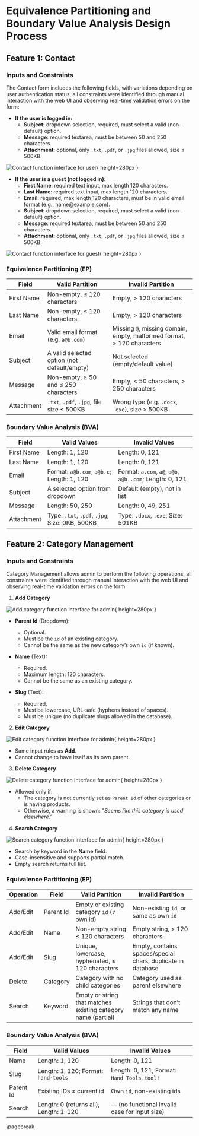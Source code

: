 # Equivalence Partitioning and Boundary Value Analysis Design Process

## Feature 1: Contact

### Inputs and Constraints

The Contact form includes the following fields, with variations depending on user authentication status, all constraints were identified through manual interaction with the web UI and observing real-time validation errors on the form:

- **If the user is logged in:**
  - **Subject**: dropdown selection, required, must select a valid (non-default) option.
  - **Message**: required textarea, must be between 50 and 250 characters.
  - **Attachment**: optional, only `.txt`, `.pdf`, or `.jpg` files allowed, size $\leq$ 500KB.

![Contact function interface for user](images/feature1_user.png){ height=280px }

- **If the user is a guest (not logged in):**
  - **First Name**: required text input, max length 120 characters.
  - **Last Name**: required text input, max length 120 characters.
  - **Email**: required, max length 120 characters, must be in valid email format (e.g., name@example.com).
  - **Subject**: dropdown selection, required, must select a valid (non-default) option.
  - **Message**: required textarea, must be between 50 and 250 characters.
  - **Attachment**: optional, only `.txt`, `.pdf`, or `.jpg` files allowed, size $\leq$ 500KB.

![Contact function interface for guest](images/feature1_guest.png){ height=280px }

### Equivalence Partitioning (EP)

| Field      | Valid Partition                                       | Invalid Partition                                      |
|---------------------|----------------------------------------------|--------------------------------------------------------|
| First Name | Non-empty, $\leq$ 120 characters                           | Empty, > 120 characters                                |
| Last Name  | Non-empty, $\leq$ 120 characters                           | Empty, > 120 characters                                |
| Email      | Valid email format (e.g. `a@b.com`)                   | Missing `@`, missing domain, empty, malformed format, > 120 characters   |
| Subject    | A valid selected option (not default/empty)           | Not selected (empty/default value)                     |
| Message    | Non-empty, $\geq$ 50 and $\leq$ 250 characters                  | Empty, < 50 characters, > 250 characters               |
| Attachment | `.txt`, `.pdf`, `.jpg`, file size $\leq$ 500KB             | Wrong type (e.g. `.docx`, `.exe`), size > 500KB        |

### Boundary Value Analysis (BVA)

| Field      | Valid Values                                   | Invalid Values                       |
| -------------- | ---------------------------------------------- | ------------------------------------ |
| First Name | Length: 1, 120                                 | Length: 0, 121                       |
| Last Name  | Length: 1, 120                                 | Length: 0, 121                       |
| Email      | Format: `a@b.com`, `a@b.c`; Length: 1, 120                     | Format: `a.com`, `a@`, `a@b`, `a@b..com`; Length: 0, 121 |
| Subject    | A selected option from dropdown                | Default (empty), not in list         |
| Message    | Length: 50, 250                                | Length: 0, 49, 251                   |
| Attachment | Type: `.txt`, `.pdf`, `.jpg`; Size: 0KB, 500KB | Type: `.docx`, `.exe`; Size: 501KB   |

## Feature 2: Category Management

### Inputs and Constraints

Category Management allows admin to perform the following operations, all constraints were identified through manual interaction with the web UI and observing real-time validation errors on the form:

1. **Add Category**

![Add category function interface for admin](images/feature2_add.png){ height=280px }

- **Parent Id** (Dropdown):
  - Optional.
  - Must be the `id` of an existing category.
  - Cannot be the same as the new category’s own `id` (if known).
  
- **Name** (Text):
  - Required.
  - Maximum length: 120 characters.
  - Cannot be the same as an existing category.

- **Slug** (Text):
  - Required.
  - Must be lowercase, URL-safe (hyphens instead of spaces).
  - Must be unique (no duplicate slugs allowed in the database).

2. **Edit Category**

![Edit category function interface for admin](images/feature2_edit.png){ height=280px }

- Same input rules as **Add**.
- Cannot change to have itself as its own parent.

3. **Delete Category**

![Delete category function interface for admin](images/feature2_delete.png){ height=280px }

- Allowed only if:
  - The category is not currently set as `Parent Id` of other categories or is having products.
  - Otherwise, a warning is shown: *"Seems like this category is used elsewhere."*

4. **Search Category**

![Search category function interface for admin](images/feature2_search.png){ height=280px }

- Search by keyword in the **Name** field.
- Case-insensitive and supports partial match.
- Empty search returns full list.

### Equivalence Partitioning (EP)

| Operation | Field     | Valid Partition                                               | Invalid Partition                                           |
| ----------------------- | ----------------------- | -------------------------------------------------------------- | ----------------------------------------------------------- |
| Add/Edit  | Parent Id | Empty or existing category `id` (≠ own id)                    | Non-existing `id`, or same as own `id`                      |
| Add/Edit  | Name      | Non-empty string ≤ 120 characters                             | Empty string, > 120 characters                              |
| Add/Edit  | Slug      | Unique, lowercase, hyphenated, ≤ 120 characters               | Empty, contains spaces/special chars, duplicate in database |
| Delete    | Category  | Category with no child categories                             | Category used as parent elsewhere                           |
| Search    | Keyword   | Empty or string that matches existing category name (partial) | Strings that don’t match any name                           |

### Boundary Value Analysis (BVA)

| Field     | Valid Values                           | Invalid Values                                |
| -------------- | -------------------------------------- | --------------------------------------------- |
| Name      | Length: 1, 120                         | Length: 0, 121                                |
| Slug      | Length: 1, 120; Format: `hand-tools`   | Length: 0, 121; Format: `Hand Tools`, `tool!` |
| Parent Id | Existing IDs ≠ current id              | Own `id`, non-existing ids                    |
| Search    | Length: 0 (returns all), Length: 1–120 | — (no functional invalid case for input size) |

\pagebreak
